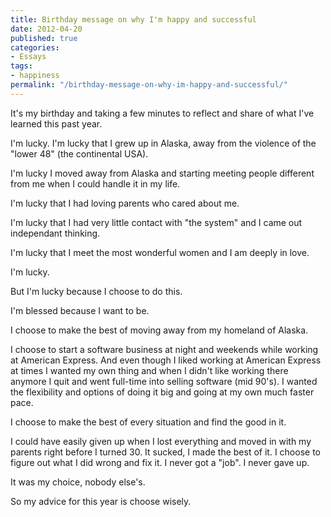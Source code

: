 ```yaml
---
title: Birthday message on why I'm happy and successful
date: 2012-04-20
published: true
categories:
- Essays
tags:
- happiness
permalink: "/birthday-message-on-why-im-happy-and-successful/"
---
```

It's my birthday and taking a few minutes to reflect and share of what I've learned this past year.

I'm lucky. I'm lucky that I grew up in Alaska, away from the violence of the "lower 48" (the continental USA).

I'm lucky I moved away from Alaska and starting meeting people different from me when I could handle it in my life.

I'm lucky that I had loving parents who cared about me.

I'm lucky that I had very little contact with "the system" and I came out independant thinking.

I'm lucky that I meet the most wonderful women and I am deeply in love.

I'm lucky.

But I'm lucky because I choose to do this.

I'm blessed because I want to be.

I choose to make the best of moving away from my homeland of Alaska.

I choose to start a software business at night and weekends while working at American Express. And even though I liked working at American Express at times I wanted my own thing and when I didn't like working there anymore I quit and went full-time into selling software (mid 90's). I wanted the flexibility and options of doing it big and going at my own much faster pace.

I choose to make the best of every situation and find the good in it.

I could have easily given up when I lost everything and moved in with my parents right before I turned 30. It sucked, I made the best of it. I choose to figure out what I did wrong and fix it. I never got a "job". I never gave up.

It was my choice, nobody else's.

So my advice for this year is choose wisely.